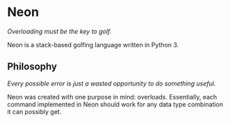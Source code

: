 # Neon

*Overloading must be the key to golf.*

Neon is a stack-based golfing language written in Python 3.

## Philosophy

*Every possible error is just a wasted opportunity to do something useful.*

Neon was created with one purpose in mind: overloads. Essentially, each command implemented in Neon should work for any data type combination it can possibly get.
